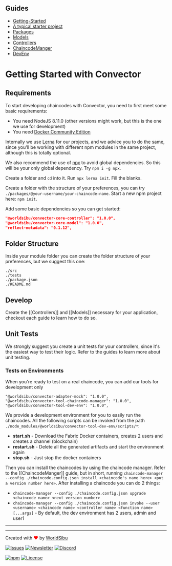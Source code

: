 ## Guides

- [Getting-Started](https://github.com/worldsibu/convector/blob/develop/tutorials/getting-started.md)
- [A typical starter project](https://github.com/worldsibu/convector/blob/develop/tutorials/starter-project.md)
- [Packages](https://github.com/worldsibu/convector/blob/develop/tutorials/packages.md)
- [Models](https://github.com/worldsibu/convector/blob/develop/tutorials/models.md)
- [Controllers](https://github.com/worldsibu/convector/blob/develop/tutorials/controllers.md)
- [ChaincodeManger](https://github.com/worldsibu/convector/blob/develop/tutorials/chaincode-manager.md)
- [DevEnv](https://github.com/worldsibu/convector/blob/develop/tutorials/dev-env.md)

# Getting Started with Convector

## Requirements

To start developing chaincodes with Convector, you need to first meet some basic requirements:

- You need NodeJS 8.11.0 (other versions might work, but this is the one we use for development)
- You need [Docker Community Edition](https://www.docker.com/community-edition)

Internally we use [Lerna](https://github.com/lerna/lerna) for our projects, and we advice you to do the same, since you'll be working with different npm modules in the same project, although this is totally optional.

We also recommend the use of [npx](https://github.com/zkat/npx) to avoid global dependencies. So this will be your only global dependency. Try `npm i -g npx`.

Create a folder and `cd` into it. Run `npx lerna init`. Fill the blanks.

Create a folder with the structure of your preferences, you can try `./packages/@your-username/your-chaincode-name`. Start a new npm project here: `npm init`.

Add some basic dependencies so you can get started:

```json
"@worldsibu/convector-core-controller": "1.0.0",
"@worldsibu/convector-core-model": "1.0.0",
"reflect-metadata": "0.1.12",
```

## Folder Structure

Inside your module folder you can create the folder structure of your preferences, but we suggest this one:

```
./src
./tests
./package.json
./README.md
```

## Develop

Create the [[Controllers]] and [[Models]] necessary for your application, checkout each guide to learn how to do so.

## Unit Tests

We strongly suggest you create a unit tests for your controllers, since it's the easiest way to test their logic. Refer to the guides to learn more about unit testing.

### Tests on Environments

When you're ready to test on a real chaincode, you can add our tools for development only

```
"@worldsibu/convector-adapter-mock": "1.0.0",
"@worldsibu/convector-tool-chaincode-manager": "1.0.0",
"@worldsibu/convector-tool-dev-env": "1.0.0",
```

We provide a development environment for you to easily run the chaincodes. All the following scripts can be invoked from the path `./node_modules/@worldsibu/convector-tool-dev-env/scripts/*`:

- **start.sh** - Download the Fabric Docker containers, creates 2 users and creates a channel (blockchain)
- **restart.sh** - Delete all the generated artifacts and start the environment again
- **stop.sh** - Just stop the docker containers

Then you can install the chaincodes by using the chaincode manager. Refer to the [[ChaincodeManger]] guide, but in short, running `chaincode-manager --config ./chaincode.config.json install <chaincode's name here> <put a version number here>`.
After installing a chaincode you can do 2 things:

- `chaincode-manager --config ./chaincode.config.json upgrade <chaincode name> <next version number>`
- `chaincode-manager --config ./chaincode.config.json invoke --user <username> <chaincode name> <controller name> <function name> [...args]` - By default, the dev environment has 2 users, admin and user1

----
----

Created with <span style="color: red;">♥</span> by [WorldSibu](http://worldsibu.com/)

[![Issues](https://img.shields.io/github/issues-raw/@worldsibu/convector.svg)](https://github.com/worldsibu/convector/issues)
[![Newsletter](https://img.shields.io/badge/Newsletter--orange.svg)](https://worldsibu.io/subscribe/)
[![Discord](https://img.shields.io/discord/469152206638284800.svg)](https://discord.gg/twRwpWt)

[![npm](https://img.shields.io/npm/v/@worldsibu/convector-core-chaincode.svg)](https://www.npmjs.com/package/@worldsibu/convector-core-chaincode)
[![License](https://img.shields.io/badge/License-Apache%202.0-blue.svg)](https://opensource.org/licenses/Apache-2.0)
